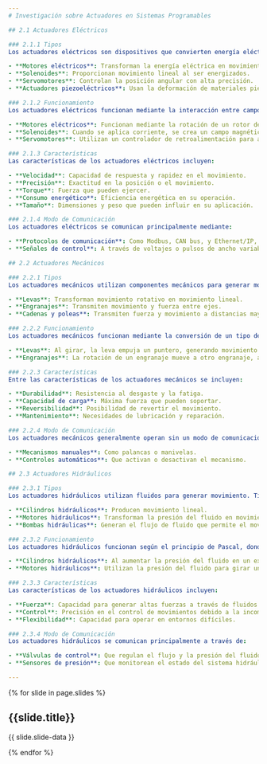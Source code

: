 ```yaml
---
# Investigación sobre Actuadores en Sistemas Programables

## 2.1 Actuadores Eléctricos

### 2.1.1 Tipos
Los actuadores eléctricos son dispositivos que convierten energía eléctrica en energía mecánica. Existen varios tipos, entre los que destacan:

- **Motores eléctricos**: Transforman la energía eléctrica en movimiento rotativo.
- **Solenoides**: Proporcionan movimiento lineal al ser energizados.
- **Servomotores**: Controlan la posición angular con alta precisión.
- **Actuadores piezoeléctricos**: Usan la deformación de materiales piezoeléctricos para producir movimiento.

### 2.1.2 Funcionamiento
Los actuadores eléctricos funcionan mediante la interacción entre campos electromagnéticos y componentes mecánicos. Por ejemplo:

- **Motores eléctricos**: Funcionan mediante la rotación de un rotor dentro de un campo magnético, lo que genera un movimiento.
- **Solenoides**: Cuando se aplica corriente, se crea un campo magnético que mueve un núcleo dentro de un cilindro.
- **Servomotores**: Utilizan un controlador de retroalimentación para ajustar la posición del motor.

### 2.1.3 Características
Las características de los actuadores eléctricos incluyen:

- **Velocidad**: Capacidad de respuesta y rapidez en el movimiento.
- **Precisión**: Exactitud en la posición o el movimiento.
- **Torque**: Fuerza que pueden ejercer.
- **Consumo energético**: Eficiencia energética en su operación.
- **Tamaño**: Dimensiones y peso que pueden influir en su aplicación.

### 2.1.4 Modo de Comunicación
Los actuadores eléctricos se comunican principalmente mediante:

- **Protocolos de comunicación**: Como Modbus, CAN bus, y Ethernet/IP, que permiten el control y monitoreo.
- **Señales de control**: A través de voltajes o pulsos de ancho variable (PWM) que ajustan su operación.

## 2.2 Actuadores Mecánicos

### 2.2.1 Tipos
Los actuadores mecánicos utilizan componentes mecánicos para generar movimiento. Tipos comunes incluyen:

- **Levas**: Transforman movimiento rotativo en movimiento lineal.
- **Engranajes**: Transmiten movimiento y fuerza entre ejes.
- **Cadenas y poleas**: Transmiten fuerza y movimiento a distancias mayores.

### 2.2.2 Funcionamiento
Los actuadores mecánicos funcionan mediante la conversión de un tipo de movimiento en otro. Por ejemplo:

- **Levas**: Al girar, la leva empuja un puntero, generando movimiento lineal.
- **Engranajes**: La rotación de un engranaje mueve a otro engranaje, aumentando o disminuyendo la velocidad y torque.

### 2.2.3 Características
Entre las características de los actuadores mecánicos se incluyen:

- **Durabilidad**: Resistencia al desgaste y la fatiga.
- **Capacidad de carga**: Máxima fuerza que pueden soportar.
- **Reversibilidad**: Posibilidad de revertir el movimiento.
- **Mantenimiento**: Necesidades de lubricación y reparación.

### 2.2.4 Modo de Comunicación
Los actuadores mecánicos generalmente operan sin un modo de comunicación electrónico, aunque pueden ser controlados mediante:

- **Mecanismos manuales**: Como palancas o manivelas.
- **Controles automáticos**: Que activan o desactivan el mecanismo.

## 2.3 Actuadores Hidráulicos

### 2.3.1 Tipos
Los actuadores hidráulicos utilizan fluidos para generar movimiento. Tipos comunes son:

- **Cilindros hidráulicos**: Producen movimiento lineal.
- **Motores hidráulicos**: Transforman la presión del fluido en movimiento rotativo.
- **Bombas hidráulicas**: Generan el flujo de fluido que permite el movimiento.

### 2.3.2 Funcionamiento
Los actuadores hidráulicos funcionan según el principio de Pascal, donde la presión aplicada en un fluido se transmite uniformemente. Por ejemplo:

- **Cilindros hidráulicos**: Al aumentar la presión del fluido en un extremo del cilindro, se desplaza un vástago.
- **Motores hidráulicos**: Utilizan la presión del fluido para girar un rotor.

### 2.3.3 Características
Las características de los actuadores hidráulicos incluyen:

- **Fuerza**: Capacidad para generar altas fuerzas a través de fluidos.
- **Control**: Precisión en el control de movimientos debido a la incomprensibilidad del fluido.
- **Flexibilidad**: Capacidad para operar en entornos difíciles.

### 2.3.4 Modo de Comunicación
Los actuadores hidráulicos se comunican principalmente a través de:

- **Válvulas de control**: Que regulan el flujo y la presión del fluido.
- **Sensores de presión**: Que monitorean el estado del sistema hidráulico.

---
```


{% for slide in page.slides %}
                    
<section data-background="{% if slide.background %}{{slide.background}}{% else %}{{page.background}}{% endif %}"><h1>{{slide.title}}</h1>{{ slide.slide-data }}</section>
                    
{% endfor %}
    
